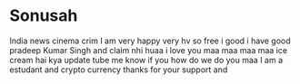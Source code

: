 # Sonusah
India news cinema crim
I am very happy 
very hv
so free
i good
i have good 
pradeep Kumar Singh and claim nhi huaa 
i love you maa maa maa maa 
ice cream hai kya 
update tube me know if you 
how do we do you maa 
I am a estudant and crypto currency 
thanks for your support and 
